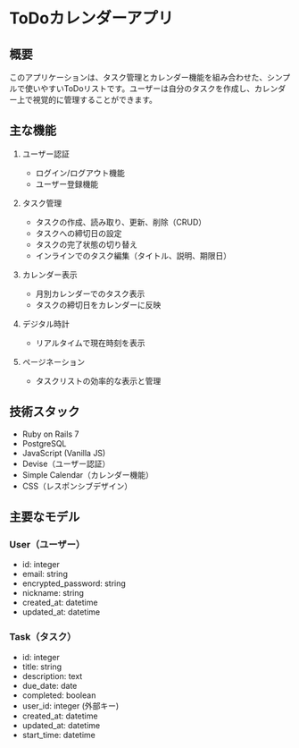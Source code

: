 # ToDoカレンダーアプリ

## 概要
このアプリケーションは、タスク管理とカレンダー機能を組み合わせた、シンプルで使いやすいToDoリストです。ユーザーは自分のタスクを作成し、カレンダー上で視覚的に管理することができます。

## 主な機能
1. ユーザー認証
   - ログイン/ログアウト機能
   - ユーザー登録機能

2. タスク管理
   - タスクの作成、読み取り、更新、削除（CRUD）
   - タスクへの締切日の設定
   - タスクの完了状態の切り替え
   - インラインでのタスク編集（タイトル、説明、期限日）

3. カレンダー表示
   - 月別カレンダーでのタスク表示
   - タスクの締切日をカレンダーに反映

4. デジタル時計
   - リアルタイムで現在時刻を表示

5. ページネーション
   - タスクリストの効率的な表示と管理

## 技術スタック
- Ruby on Rails 7
- PostgreSQL
- JavaScript (Vanilla JS)
- Devise（ユーザー認証）
- Simple Calendar（カレンダー機能）
- CSS（レスポンシブデザイン）

## 主要なモデル

### User（ユーザー）
- id: integer
- email: string
- encrypted_password: string
- nickname: string
- created_at: datetime
- updated_at: datetime

### Task（タスク）
- id: integer
- title: string
- description: text
- due_date: date
- completed: boolean
- user_id: integer (外部キー)
- created_at: datetime
- updated_at: datetime
- start_time: datetime